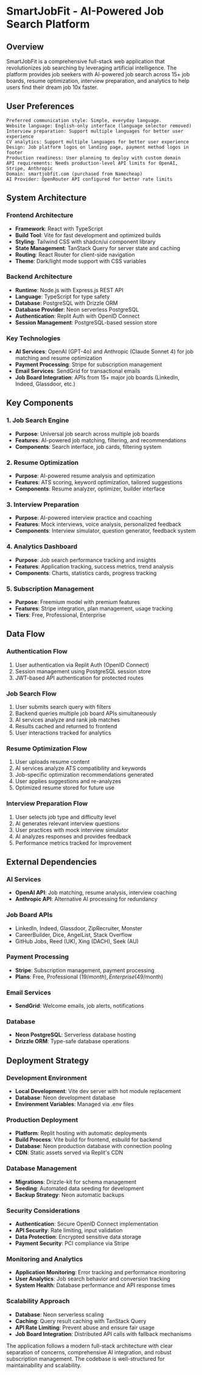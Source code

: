 # SmartJobFit - AI-Powered Job Search Platform

## Overview

SmartJobFit is a comprehensive full-stack web application that revolutionizes job searching by leveraging artificial intelligence. The platform provides job seekers with AI-powered job search across 15+ job boards, resume optimization, interview preparation, and analytics to help users find their dream job 10x faster.

## User Preferences

```
Preferred communication style: Simple, everyday language.
Website language: English-only interface (language selector removed)
Interview preparation: Support multiple languages for better user experience
CV analytics: Support multiple languages for better user experience
Design: Job platform logos on landing page, payment method logos in footer
Production readiness: User planning to deploy with custom domain
API requirements: Needs production-level API limits for OpenAI, Stripe, Anthropic
Domain: smartjobfit.com (purchased from Namecheap)
AI Provider: OpenRouter API configured for better rate limits
```

## System Architecture

### Frontend Architecture
- **Framework**: React with TypeScript
- **Build Tool**: Vite for fast development and optimized builds
- **Styling**: Tailwind CSS with shadcn/ui component library
- **State Management**: TanStack Query for server state and caching
- **Routing**: React Router for client-side navigation
- **Theme**: Dark/light mode support with CSS variables

### Backend Architecture
- **Runtime**: Node.js with Express.js REST API
- **Language**: TypeScript for type safety
- **Database**: PostgreSQL with Drizzle ORM
- **Database Provider**: Neon serverless PostgreSQL
- **Authentication**: Replit Auth with OpenID Connect
- **Session Management**: PostgreSQL-based session store

### Key Technologies
- **AI Services**: OpenAI (GPT-4o) and Anthropic (Claude Sonnet 4) for job matching and resume optimization
- **Payment Processing**: Stripe for subscription management
- **Email Services**: SendGrid for transactional emails
- **Job Board Integration**: APIs from 15+ major job boards (LinkedIn, Indeed, Glassdoor, etc.)

## Key Components

### 1. Job Search Engine
- **Purpose**: Universal job search across multiple job boards
- **Features**: AI-powered job matching, filtering, and recommendations
- **Components**: Search interface, job cards, filtering system

### 2. Resume Optimization
- **Purpose**: AI-powered resume analysis and optimization
- **Features**: ATS scoring, keyword optimization, tailored suggestions
- **Components**: Resume analyzer, optimizer, builder interface

### 3. Interview Preparation
- **Purpose**: AI-powered interview practice and coaching
- **Features**: Mock interviews, voice analysis, personalized feedback
- **Components**: Interview simulator, question generator, feedback system

### 4. Analytics Dashboard
- **Purpose**: Job search performance tracking and insights
- **Features**: Application tracking, success metrics, trend analysis
- **Components**: Charts, statistics cards, progress tracking

### 5. Subscription Management
- **Purpose**: Freemium model with premium features
- **Features**: Stripe integration, plan management, usage tracking
- **Tiers**: Free, Professional, Enterprise

## Data Flow

### Authentication Flow
1. User authentication via Replit Auth (OpenID Connect)
2. Session management using PostgreSQL session store
3. JWT-based API authentication for protected routes

### Job Search Flow
1. User submits search query with filters
2. Backend queries multiple job board APIs simultaneously
3. AI services analyze and rank job matches
4. Results cached and returned to frontend
5. User interactions tracked for analytics

### Resume Optimization Flow
1. User uploads resume content
2. AI services analyze ATS compatibility and keywords
3. Job-specific optimization recommendations generated
4. User applies suggestions and re-analyzes
5. Optimized resume stored for future use

### Interview Preparation Flow
1. User selects job type and difficulty level
2. AI generates relevant interview questions
3. User practices with mock interview simulator
4. AI analyzes responses and provides feedback
5. Performance metrics tracked for improvement

## External Dependencies

### AI Services
- **OpenAI API**: Job matching, resume analysis, interview coaching
- **Anthropic API**: Alternative AI processing for redundancy

### Job Board APIs
- LinkedIn, Indeed, Glassdoor, ZipRecruiter, Monster
- CareerBuilder, Dice, AngelList, Stack Overflow
- GitHub Jobs, Reed (UK), Xing (DACH), Seek (AU)

### Payment Processing
- **Stripe**: Subscription management, payment processing
- **Plans**: Free, Professional ($19/month), Enterprise ($49/month)

### Email Services
- **SendGrid**: Welcome emails, job alerts, notifications

### Database
- **Neon PostgreSQL**: Serverless database hosting
- **Drizzle ORM**: Type-safe database operations

## Deployment Strategy

### Development Environment
- **Local Development**: Vite dev server with hot module replacement
- **Database**: Neon development database
- **Environment Variables**: Managed via .env files

### Production Deployment
- **Platform**: Replit hosting with automatic deployments
- **Build Process**: Vite build for frontend, esbuild for backend
- **Database**: Neon production database with connection pooling
- **CDN**: Static assets served via Replit's CDN

### Database Management
- **Migrations**: Drizzle-kit for schema management
- **Seeding**: Automated data seeding for development
- **Backup Strategy**: Neon automatic backups

### Security Considerations
- **Authentication**: Secure OpenID Connect implementation
- **API Security**: Rate limiting, input validation
- **Data Protection**: Encrypted sensitive data storage
- **Payment Security**: PCI compliance via Stripe

### Monitoring and Analytics
- **Application Monitoring**: Error tracking and performance monitoring
- **User Analytics**: Job search behavior and conversion tracking
- **System Health**: Database performance and API response times

### Scalability Approach
- **Database**: Neon serverless scaling
- **Caching**: Query result caching with TanStack Query
- **API Rate Limiting**: Prevent abuse and ensure fair usage
- **Job Board Integration**: Distributed API calls with fallback mechanisms

The application follows a modern full-stack architecture with clear separation of concerns, comprehensive AI integration, and robust subscription management. The codebase is well-structured for maintainability and scalability.
